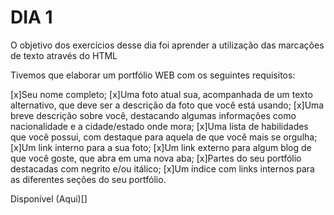 # DIA 1

O objetivo dos exercícios desse dia foi aprender a utilização das marcações de texto através do HTML

Tivemos que elaborar um portfólio WEB com os seguintes requisitos:

[x]Seu nome completo;
[x]Uma foto atual sua, acompanhada de um texto alternativo, que deve ser a descrição da foto que você está usando;
[x]Uma breve descrição sobre você, destacando algumas informações como nacionalidade e a cidade/estado onde mora;
[x]Uma lista de habilidades que você possui, com destaque para aquela de que você mais se orgulha;
[x]Um link interno para a sua foto;
[x]Um link externo para algum blog de que você goste, que abra em uma nova aba;
[x]Partes do seu portfólio destacadas com negrito e/ou itálico;
[x]Um índice com links internos para as diferentes seções do seu portfólio.

Disponível (Aqui)[]
